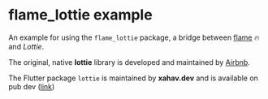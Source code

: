 # flame_lottie example

An example for using the `flame_lottie` package, a bridge between
[flame](https://flame-engine.org/) 🔥 and *Lottie*.

The original, native **lottie** library is developed and maintained by [Airbnb](https://github.com/airbnb/lottie-android).

The Flutter package `lottie` is maintained by **xahav.dev** and is available on pub dev ([link](https://pub.dev/packages/lottie))
